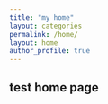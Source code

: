 ```yaml
---
title: "my home"
layout: categories
permalink: /home/
layout: home
author_profile: true
---
```

## test home page
